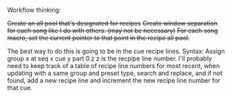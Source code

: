 Workflow thinking:

~~Create an all pool that's designated for recipes~~
~~Create window separation for each song like I do with others. (may not be necessary)~~
~~For each song macro, set the current pointer to that point in the recipe all pool.~~


The best way to do this is going to be in the cue recipe lines. 
Syntax:
Assign group x at seq x cue y part 0.z
z is the recpipe line number. 
I'll probably need to keep track of a table of recipe line numbers for most recent, when updating with a same group and preset type, search and replace, and if not found, add a new recipe line and increment the new recipe line number for that cue. 

